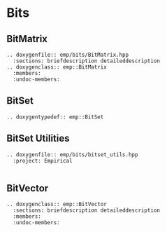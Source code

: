 # Bits

## BitMatrix

```{eval-rst}
.. doxygenfile:: emp/bits/BitMatrix.hpp
  :sections: briefdescription detaileddescription
.. doxygenclass:: emp::BitMatrix
  :members:
  :undoc-members:
```

## BitSet

```{eval-rst}
.. doxygentypedef:: emp::BitSet
```

## BitSet Utilities

```{eval-rst}
.. doxygenfile:: emp/bits/bitset_utils.hpp
  :project: Empirical
  
```

## BitVector

```{eval-rst}
.. doxygenclass:: emp::BitVector
  :sections: briefdescription detaileddescription
  :members:
  :undoc-members:
```
